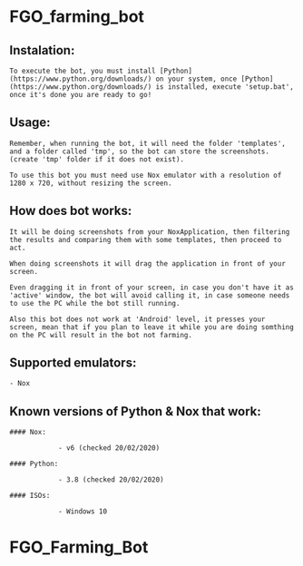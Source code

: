 # FGO_farming_bot


## Instalation:

    To execute the bot, you must install [Python](https://www.python.org/downloads/) on your system, once [Python](https://www.python.org/downloads/) is installed, execute 'setup.bat', once it's done you are ready to go!


## Usage:

    Remember, when running the bot, it will need the folder 'templates', and a folder called 'tmp', so the bot can store the screenshots. (create 'tmp' folder if it does not exist).

    To use this bot you must need use Nox emulator with a resolution of 1280 x 720, without resizing the screen.


## How does bot works:

    It will be doing screenshots from your NoxApplication, then filtering the results and comparing them with some templates, then proceed to act.

    When doing screenshots it will drag the application in front of your screen.

    Even dragging it in front of your screen, in case you don't have it as 'active' window, the bot will avoid calling it, in case someone needs to use the PC while the bot still running.

    Also this bot does not work at 'Android' level, it presses your screen, mean that if you plan to leave it while you are doing somthing on the PC will result in the bot not farming.


## Supported emulators:

    - Nox


## Known versions of Python & Nox that work:

    #### Nox:

                - v6 (checked 20/02/2020)

    #### Python:

                - 3.8 (checked 20/02/2020)

    #### ISOs:

                - Windows 10
# FGO_Farming_Bot
